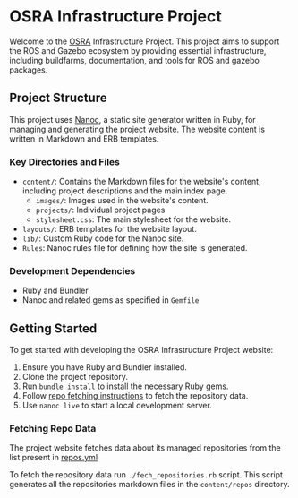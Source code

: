 # OSRA Infrastructure Project

Welcome to the [OSRA](https://osralliance.org/) Infrastructure Project. This project aims to support the ROS and Gazebo ecosystem by providing essential infrastructure, including buildfarms, documentation, and tools for ROS and gazebo packages.

## Project Structure

This project uses [Nanoc](https://nanoc.app/), a static site generator written in Ruby, for managing and generating the project website. The website content is written in Markdown and ERB templates.

### Key Directories and Files

- `content/`: Contains the Markdown files for the website's content, including project descriptions and the main index page.
  - `images/`: Images used in the website's content.
  - `projects/`: Individual project pages
  - `stylesheet.css`: The main stylesheet for the website.
- `layouts/`: ERB templates for the website layout.
- `lib/`: Custom Ruby code for the Nanoc site.
- `Rules`: Nanoc rules file for defining how the site is generated.


### Development Dependencies

- Ruby and Bundler
- Nanoc and related gems as specified in `Gemfile`

## Getting Started

To get started with developing the OSRA Infrastructure Project website:

1. Ensure you have Ruby and Bundler installed.
2. Clone the project repository.
3. Run `bundle install` to install the necessary Ruby gems.
4. Follow [repo fetching instructions](#fetching-repo-data) to fetch the repository data.
5. Use `nanoc live` to start a local development server.

### Fetching Repo Data

The project website fetches data about its managed repositories from the list present in [repos.yml](./repos.yml)

To fetch the repository data run `./fech_repositories.rb` script. This script generates all the repositories markdown files in the `content/repos` directory.
